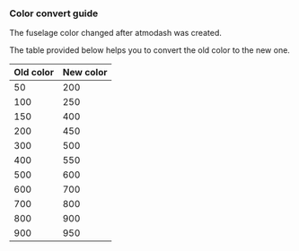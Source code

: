 ### Color convert guide

The fuselage color changed after atmodash was created.

The table provided below helps you to convert the old color to the new one.

| Old color | New color |
|-----------|-----------|
| 50        | 200       |
| 100       | 250       |
| 150       | 400       |
| 200       | 450       |
| 300       | 500       |
| 400       | 550       |
| 500       | 600       |
| 600       | 700       |
| 700       | 800       |
| 800       | 900       |
| 900       | 950       |
